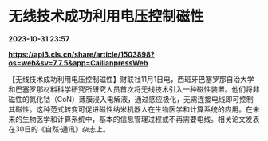 # 无线技术成功利用电压控制磁性

**2023-10-31 23:57**

**https://api3.cls.cn/share/article/1503898?os=web&sv=7.7.5&app=CailianpressWeb**

【无线技术成功利用电压控制磁性】财联社11月1日电，西班牙巴塞罗那自治大学和巴塞罗那材料科学研究所研究人员首次将无线技术引入一种磁性装置。他们将非磁性的氮化钴（CoN）薄膜浸入电解液，通过感应极化，无需连接电线即可控制其磁性。这种范式转变可促进磁性纳米机器人在生物医学和计算系统的应用。在未来的生物医学和计算系统中，基本的信息管理过程或不再需要电线。相关论文发表在30日的《自然·通讯》杂志上。